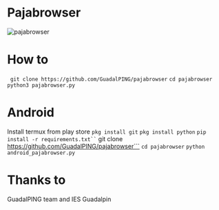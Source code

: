 # Pajabrowser
![pajabrowser](http://dibujosa.com/images/12727.jpg)
# How to
``` git clone https://github.com/GuadalPING/pajabrowser```
``` cd pajabrowser ```
``` python3 pajabrowser.py ```
# Android
Install termux from play store
``` pkg install git ```
``` pkg install python ```
``` pip install -r requirements.txt``
``` git clone https://github.com/GuadalPING/pajabrowser```
``` cd pajabrowser ```
``` python android_pajabrowser.py ```
# Thanks to
GuadalPING team and IES Guadalpin
